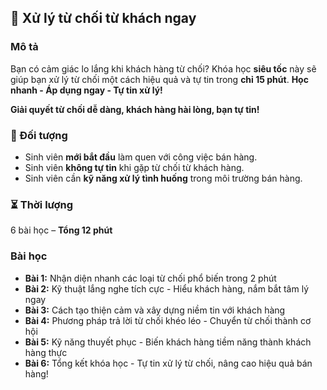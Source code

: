 ## 📌 Xử lý từ chối từ khách ngay

### Mô tả  
Bạn có cảm giác lo lắng khi khách hàng từ chối? Khóa học **siêu tốc** này sẽ giúp bạn xử lý từ chối một cách hiệu quả và tự tin trong **chỉ 15 phút**. **Học nhanh - Áp dụng ngay - Tự tin xử lý!**

**Giải quyết từ chối dễ dàng, khách hàng hài lòng, bạn tự tin!**

### 🎯 Đối tượng  
- Sinh viên **mới bắt đầu** làm quen với công việc bán hàng.  
- Sinh viên **không tự tin** khi gặp từ chối từ khách hàng.  
- Sinh viên cần **kỹ năng xử lý tình huống** trong môi trường bán hàng.  

### ⏳ Thời lượng  
6 bài học – **Tổng 12 phút**

### Bài học  
- **Bài 1:** Nhận diện nhanh các loại từ chối phổ biến trong 2 phút  
- **Bài 2:** Kỹ thuật lắng nghe tích cực - Hiểu khách hàng, nắm bắt tâm lý ngay  
- **Bài 3:** Cách tạo thiện cảm và xây dựng niềm tin với khách hàng  
- **Bài 4:** Phương pháp trả lời từ chối khéo léo - Chuyển từ chối thành cơ hội  
- **Bài 5:** Kỹ năng thuyết phục - Biến khách hàng tiềm năng thành khách hàng thực  
- **Bài 6:** Tổng kết khóa học - Tự tin xử lý từ chối, nâng cao hiệu quả bán hàng!